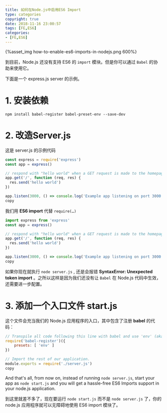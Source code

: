 ```yaml
---
title: 如何在Node.js中启用ES6 Import
type: categories
copyright: true
date: 2018-11-16 23:00:57
tags: [FE,ES6]
categories: 
- [FE,ES6]
---
```


{%asset_img how-to-enable-es6-imports-in-nodejs.png 600%}

到目前，Node.js 还没有支持 ES6 的 `import` 模块。但是你可以通过 `Babel` 的协助来使用它。

下面是一个 express.js server 的示例。

<!--more-->

# 1. 安装依赖

``` shell
npm install babel-register babel-preset-env --save-dev
```

# 2. 改造Server.js

这是 server.js 的示例代码

``` js
const express = require('express')
const app = express()

// respond with "hello world" when a GET request is made to the homepage
app.get('/', function (req, res) {
  res.send('hello world')
})

app.listen(3000, () => console.log('Example app listening on port 3000!'))
copy
```

我们用 **ES6 import** 代替 `require(…)` 

``` js
import express from 'express'
const app = express()

// respond with "hello world" when a GET request is made to the homepage
app.get('/', function (req, res) {
  res.send('hello world')
})

app.listen(3000, () => console.log('Example app listening on port 3000!'))
copy
```

如果你现在就执行 `node server.js` , 还是会报错 **SyntaxError: Unexpected token import** 。之所以这样是因为我们还没有让 `Babel` 在 Node.js 代码中生效，还需要进一步配置。

# 3. 添加一个入口文件 start.js

这个文件会充当我们的 Node.js 应用程序的入口，其中包含了注册 **babel** 的代码：

```js
// Transpile all code following this line with babel and use 'env' (aka ES6) preset.
require('babel-register')({
    presets: [ 'env' ]
})

// Import the rest of our application.
module.exports = require('./server.js')
copy
```

And that's all, from now on, instead of running `node server.js`, start your app as `node start.js` and you will get a hassle-free ES6 Imports support in your node.js application.

到这里就差不多了，现在要运行 `node start.js` 而不是 `node server.js` 了，你的 node.js 应用程序就可以无障碍地使用 ES6 import 模块了。